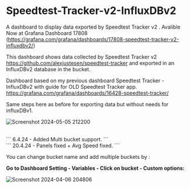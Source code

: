 # Speedtest-Tracker-v2-InfluxDBv2

A dashboard to display data exported by Speedtest Tracker v2 . Avalible Now at Grafana Dashboard 17808
(https://grafana.com/grafana/dashboards/17808-speedtest-tracker-v2-influxdbv2/)

This dashboard shows data collected by Speedtest Tracker v2 https://github.com/alexjustesen/speedtest-tracker and exported in an InfluxDBv2 database in the bucket.

Dashboard based on my previous dashboard Speedtest Tracker - InfluxDBv2 with guide for OLD Speedtest Tracker app. https://grafana.com/grafana/dashboards/16428-speedtest-tracker/

Same steps here as before for exporting data but without needs for influxDBv1.
<br>

![Screenshot 2024-05-05 212200](https://github.com/masterwishx/Speedtest-Tracker-v2-InfluxDBv2/assets/28630321/2c761646-1550-4a50-9096-0a8c2b79fa1d)

<br>
``` 6.4.24 - Added Multi bucket support. ```<br>
``` 20.4.24 - Panels fixed + Avg Speed fixed. ```

 You can change bucket name and add multiple buckets by : 

 <b>Go to Dashboard Setting - Variables - Click on bucket - Custom options:</b>
 
![Screenshot 2024-04-06 204806](https://github.com/masterwishx/Speedtest-Tracker-v2-InfluxDBv2/assets/28630321/808c1b36-71dc-4669-8014-6aac6ebfd85b)


 
